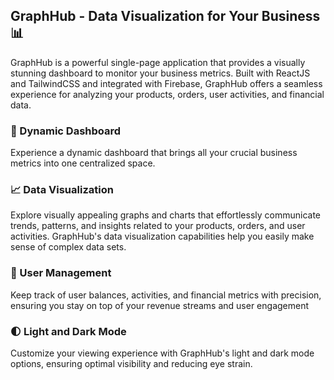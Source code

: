 <h2> GraphHub - Data Visualization for Your Business 📊  </h2>
GraphHub is a powerful single-page application that provides a visually stunning dashboard to monitor your business metrics. Built with ReactJS and TailwindCSS and integrated with Firebase, GraphHub offers a seamless experience for analyzing your products, orders, user activities, and financial data.     

<h3>🚀 Dynamic Dashboard </h3>    
Experience a dynamic dashboard that brings all your crucial business metrics into one centralized space.   

<h3>📈 Data Visualization </h3>    
Explore visually appealing graphs and charts that effortlessly communicate trends, patterns, and insights related to your products, orders, and user activities. GraphHub's data visualization capabilities help you easily make sense of complex data sets.

<h3>👤 User Management </h3>   
Keep track of user balances, activities, and financial metrics with precision, ensuring you stay on top of your revenue streams and user engagement

<h3>🌓 Light and Dark Mode </h3>   
Customize your viewing experience with GraphHub's light and dark mode options, ensuring optimal visibility and reducing eye strain.
